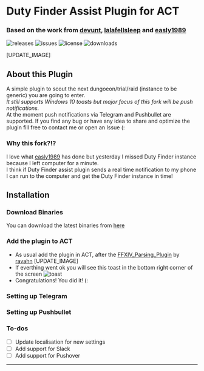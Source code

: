 # Duty Finder Assist Plugin for ACT
### Based on the work from [devunt](https://github.com/devunt/DFAssist), [lalafellsleep](https://github.com/lalafellsleep/ACTFate) and [easly1989](https://github.com/easly1989/ffxiv_act_dfassist)

![releases](https://img.shields.io/github/tag/easly1989/ffxiv_act_dfassist.svg)
![issues](https://img.shields.io/github/issues/easly1989/ffxiv_act_dfassist.svg)
![license](https://img.shields.io/github/license/easly1989/ffxiv_act_dfassist.svg)
![downloads](https://img.shields.io/github/downloads/easly1989/ffxiv_act_dfassist/total.svg)

[UPDATE_IMAGE]

## About this Plugin
A simple plugin to scout the next dungoeon/trial/raid (instance to be generic) you are going to enter.<br>
*It still supports Windows 10 toasts but major focus of this fork will be push notifications.*<br>
At the moment push notifications via Telegram and Pushbullet are supported. 
If you find any bug or have any idea to share and optimize the plugin fill free to contact me or open an Issue (:

### Why this fork?!?
I love what [easly1989](https://github.com/easly1989/ffxiv_act_dfassist) has done but yesterday I missed Duty Finder instance because I left computer for a minute.<br>
I think if Duty Finder assist plugin sends a real time notification to my phone I can run to the computer and get the Duty Finder instance in time!

## Installation
### Download Binaries
You can download the latest binaries from [here](https://github.com/sajid-ahmad/ffxiv_act_dfassist/releases/latest)<br>

### Add the plugin to ACT
  - As usual add the plugin in ACT, after the [FFXIV_Parsing_Plugin](https://github.com/ravahn/FFXIV_ACT_Plugin) by [ravahn](https://github.com/ravahn)
    [UPDATE_IMAGE]
  - If everthing went ok you will see this toast in the bottom right corner of the screen
    ![toast](https://github.com/easly1989/ffxiv_act_dfassist/blob/master/images/install_2.png)
  - Congratulations! You did it! (:

### Setting up Telegram

 
### Setting up Pushbullet

 
### To-dos
- [ ] Update localisation for new settings
- [ ] Add support for Slack
- [ ] Add support for Pushover

---

